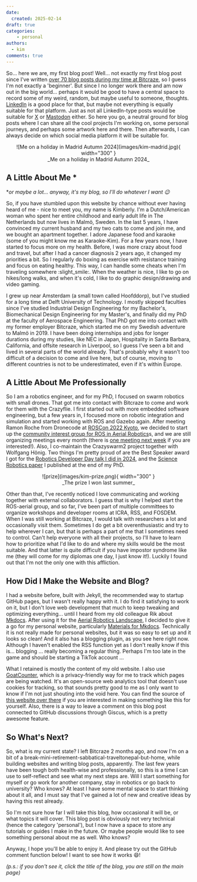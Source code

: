 ```yaml
---
date:
  created: 2025-02-14
draft: true
categories: 
    - personal
authors:
  - kim
comments: true
---
```


So... here we are, my first blog post! Well... not exactly my first blog post since I've written [over 70 blog posts during my time at Bitcraze](https://www.bitcraze.io/author/kimberly/), so I guess I'm not exactly a 'beginner'. But since I no longer work there and am now out in the big world... perhaps it would be good to have a central space to record some of my weird, random, but maybe useful to someone, thoughts. [LinkedIn](https://www.linkedin.com/in/knmcguire/) is a good place for that, but maybe not everything is equally suitable for that platform. Just as not all LinkedIn-type posts would be suitable for [X](https://www.x.com/k_n_mcguire/) or [Mastodon](https://fosstodon.org/@k_n_mcguire) either. So here you go, a neutral ground for blog posts where I can share all the cool projects I'm working on, some personal journeys, and perhaps some artwork here and there. Then afterwards, I can always decide on which social media platform it will be suitable for.

<center>![Me on a holiday in Madrid Autumn 2024](images/kim-madrid.jpg){ width="300" } <br>
_Me on a holiday in Madrid Autumn 2024_</center>

## A Little About Me *

*_or maybe a lot... anyway, it's my blog, so I'll do whatever I want :wink:_

So, if you have stumbled upon this website by chance without ever having heard of me - nice to meet you, my name is Kimberly. I'm a Dutch/American woman who spent her entire childhood and early adult life in The Netherlands but now lives in Malmö, Sweden. In the last 5 years, I have convinced my current husband and my two cats to come and join me, and we bought an apartment together. I adore Japanese food and karaoke (some of you might know me as Karaoke-Kim). For a few years now, I have started to focus more on my health. Before, I was more crazy about food and travel, but after I had a cancer diagnosis 2 years ago, it changed my priorities a bit. So I regularly do boxing as exercise with resistance training and focus on eating healthy. This way, I can handle some cheats when I'm traveling somewhere :slight_smile:. When the weather is nice, I like to go on hikes/long walks, and when it's cold, I like to do graphic design/drawing and video gaming.

I grew up near Amsterdam (a small town called Hoofddorp), but I've studied for a long time at Delft University of Technology. I mostly skipped faculties since I've studied Industrial Design Engineering for my Bachelor's, Biomechanical Design Engineering for my Master's, and finally did my PhD at the faculty of Aerospace Engineering. That PhD got me into contact with my former employer Bitcraze, which started me on my Swedish adventure to Malmö in 2019. I have been doing internships and jobs for longer durations during my studies, like NEC in Japan, Hospitality in Santa Barbara, California, and offsite research in Liverpool, so I guess I've seen a bit and lived in several parts of the world already. That's probably why it wasn't too difficult of a decision to come and live here, but of course, moving to different countries is not to be underestimated, even if it's within Europe.

## A Little About Me Professionally

So I am a robotics engineer, and for my PhD, I focused on swarm robotics with small drones. That got me into contact with Bitcraze to come and work for them with the Crazyflie. I first started out with more embedded software engineering, but a few years in, I focused more on robotic integration and simulation and started working with ROS and Gazebo again. After meeting Ramon Roche from Dronecode at [ROSCon 2022 Kyoto](https://roscon.ros.org/2022/), we decided to start up the [community interest group for ROS in Aerial Robotics](https://github.com/ROS-Aerial)s, and we are still organizing meetings every month (there is [one meeting next week](https://discourse.ros.org/t/aerial-robotics-meeting-february-20th-2025/42012) if you are interested!). Also, I co-maintain the Crazyswarm2 project together with Wolfgang Hönig. Two things I'm pretty proud of are the Best Speaker award I got for the [Robotics Developer Day talk I did in 2024](https://youtu.be/rtgt9Z1cPas), and the [Science Robotics paper](https://robotics.sciencemag.org/content/4/35/eaaw9710) I published at the end of my PhD.

<center>![prize](images/kim-prize.png){ width="300" } <br>
_The prize I won last summer_</center>

Other than that, I've recently noticed I love communicating and working together with external collaborators. I guess that is why I helped start the ROS-aerial group, and so far, I've been part of multiple committees to organize workshops and developer rooms at ICRA, RSS, and FOSDEM. When I was still working at Bitcraze, I would talk with researchers a lot and occasionally visit them. Sometimes I do get a bit overenthusiastic and try to help wherever I can, but that is perhaps a part of me that I sometimes need to control. Can't help everyone with all their projects, so I'll have to learn how to prioritize what I'd like to do and where my skills would be the most suitable. And that latter is quite difficult if you have impostor syndrome like me (they will come for my diplomas one day, I just know it!). Luckily I found out that I'm not the only one with this affliction.

## How Did I Make the Website and Blog?

I had a website before, built with Jekyll, the recommended way to startup GitHub pages, but I wasn't really happy with it. I do find it satisfying to work on it, but I don't love web development that much to keep tweaking and optimizing everything... until I heard from my old colleague Rik about [Mkdocs](https://www.mkdocs.org/). After using it for the [Aerial Robotics Landscape](https://ros-aerial.github.io/aerial_robotic_landscape/), I decided to give it a go for my personal website, particularly [Materials for Mkdocs](https://squidfunk.github.io/mkdocs-material/). Technically it is not really made for personal websites, but it was so easy to set up and it looks so clean! And it also has a blogging plugin, as you see here right now. Although I haven't enabled the RSS function yet as I don't really know if this is... blogging ... really becoming a regular thing. Perhaps I'm too late in the game and should be starting a TikTok account ...

What I retained is mostly the content of my old website. I also use [GoatCounter](https://www.goatcounter.com/), which is a privacy-friendly way for me to track which pages are being watched. It's an open-source web analytics tool that doesn't use cookies for tracking, so that sounds pretty good to me as I only want to know if I'm not just shouting into the void here. You can find the source of [this website over there](https://github.com/knmcguire/knmcguire.github.io) if you are interested in making something like this for yourself. Also, there is a way to leave a comment on this blog post connected to GitHub discussions through Giscus, which is a pretty awesome feature.

## So What's Next?

So, what is my current state? I left Bitcraze 2 months ago, and now I'm on a bit of a break-mini-retirement-sabbatical-traveltonepal-but-home, while building websites and writing blog posts, apparently. The last few years have been tough both health-wise and professionally, so this is a time I can use to self-reflect and see what my next steps are. Will I start something for myself or go work for another company, stay in robotics or go back to university? Who knows? At least I have some mental space to start thinking about it all, and I must say that I've gained a lot of new and creative ideas by having this rest already.

So I'm not sure how far I will take this blog, how occasional it will be, or what topics it will cover. This blog post is obviously not very technical (hence the category 'personal'), but I now have a space to store any tutorials or guides I make in the future. Or maybe people would like to see something personal about me as well. Who knows?

Anyway, I hope you'll be able to enjoy it. And please try out the GitHub comment function below! I want to see how it works :smile:!

_(p.s.: if you don't see it, click the title of the blog, you are still on the main page)_
